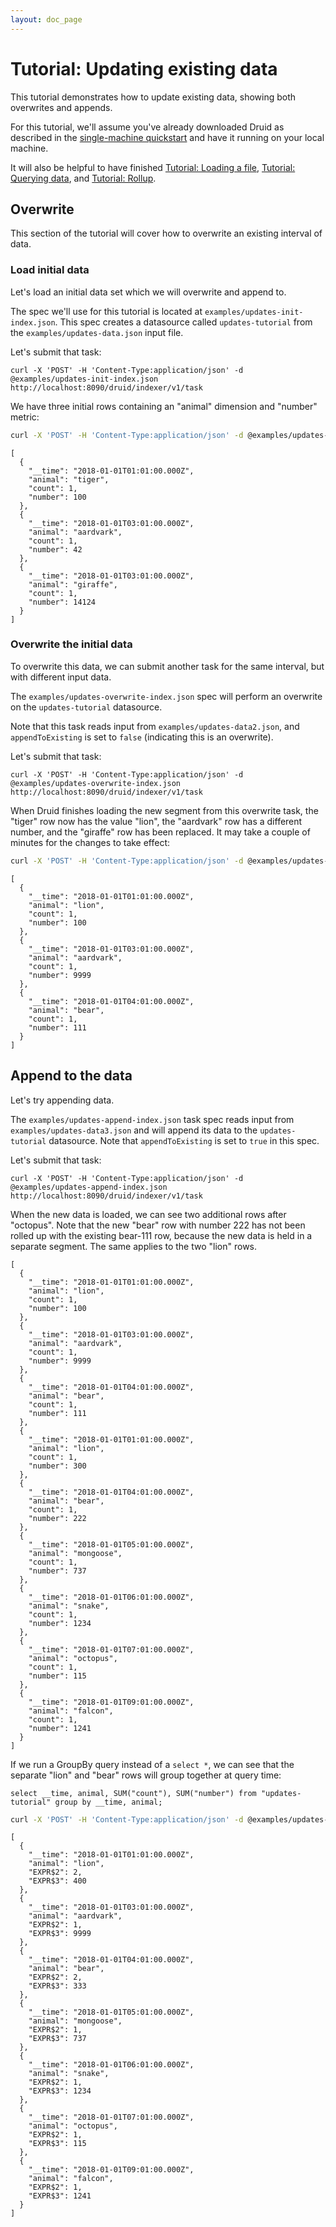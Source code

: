 ```yaml
---
layout: doc_page
---
```


# Tutorial: Updating existing data

This tutorial demonstrates how to update existing data, showing both overwrites and appends.

For this tutorial, we'll assume you've already downloaded Druid as described in 
the [single-machine quickstart](index.html) and have it running on your local machine. 

It will also be helpful to have finished [Tutorial: Loading a file](/docs/VERSION/tutorials/tutorial-batch.html), [Tutorial: Querying data](/docs/VERSION/tutorials/tutorial-query.html), and [Tutorial: Rollup](/docs/VERSION/tutorials/tutorial-rollup.html).

## Overwrite

This section of the tutorial will cover how to overwrite an existing interval of data.

### Load initial data

Let's load an initial data set which we will overwrite and append to.

The spec we'll use for this tutorial is located at `examples/updates-init-index.json`. This spec creates a datasource called `updates-tutorial` from the `examples/updates-data.json` input file.

Let's submit that task:

```
curl -X 'POST' -H 'Content-Type:application/json' -d @examples/updates-init-index.json http://localhost:8090/druid/indexer/v1/task
```

We have three initial rows containing an "animal" dimension and "number" metric:

```bash
curl -X 'POST' -H 'Content-Type:application/json' -d @examples/updates-select-sql.json http://localhost:8082/druid/v2/sql
```

```
[
  {
    "__time": "2018-01-01T01:01:00.000Z",
    "animal": "tiger",
    "count": 1,
    "number": 100
  },
  {
    "__time": "2018-01-01T03:01:00.000Z",
    "animal": "aardvark",
    "count": 1,
    "number": 42
  },
  {
    "__time": "2018-01-01T03:01:00.000Z",
    "animal": "giraffe",
    "count": 1,
    "number": 14124
  }
]
```

### Overwrite the initial data

To overwrite this data, we can submit another task for the same interval, but with different input data.

The `examples/updates-overwrite-index.json` spec will perform an overwrite on the `updates-tutorial` datasource.

Note that this task reads input from `examples/updates-data2.json`, and `appendToExisting` is set to `false` (indicating this is an overwrite).

Let's submit that task:

```
curl -X 'POST' -H 'Content-Type:application/json' -d @examples/updates-overwrite-index.json http://localhost:8090/druid/indexer/v1/task
```

When Druid finishes loading the new segment from this overwrite task, the "tiger" row now has the value "lion", the "aardvark" row has a different number, and the "giraffe" row has been replaced. It may take a couple of minutes for the changes to take effect:

```bash
curl -X 'POST' -H 'Content-Type:application/json' -d @examples/updates-select-sql.json http://localhost:8082/druid/v2/sql
```

```
[
  {
    "__time": "2018-01-01T01:01:00.000Z",
    "animal": "lion",
    "count": 1,
    "number": 100
  },
  {
    "__time": "2018-01-01T03:01:00.000Z",
    "animal": "aardvark",
    "count": 1,
    "number": 9999
  },
  {
    "__time": "2018-01-01T04:01:00.000Z",
    "animal": "bear",
    "count": 1,
    "number": 111
  }
]

```

## Append to the data

Let's try appending data.

The `examples/updates-append-index.json` task spec reads input from `examples/updates-data3.json` and will append its data to the `updates-tutorial` datasource. Note that `appendToExisting` is set to `true` in this spec.

Let's submit that task:

```
curl -X 'POST' -H 'Content-Type:application/json' -d @examples/updates-append-index.json http://localhost:8090/druid/indexer/v1/task
```

When the new data is loaded, we can see two additional rows after "octopus". Note that the new "bear" row with number 222 has not been rolled up with the existing bear-111 row, because the new data is held in a separate segment. The same applies to the two "lion" rows.

```
[
  {
    "__time": "2018-01-01T01:01:00.000Z",
    "animal": "lion",
    "count": 1,
    "number": 100
  },
  {
    "__time": "2018-01-01T03:01:00.000Z",
    "animal": "aardvark",
    "count": 1,
    "number": 9999
  },
  {
    "__time": "2018-01-01T04:01:00.000Z",
    "animal": "bear",
    "count": 1,
    "number": 111
  },
  {
    "__time": "2018-01-01T01:01:00.000Z",
    "animal": "lion",
    "count": 1,
    "number": 300
  },
  {
    "__time": "2018-01-01T04:01:00.000Z",
    "animal": "bear",
    "count": 1,
    "number": 222
  },
  {
    "__time": "2018-01-01T05:01:00.000Z",
    "animal": "mongoose",
    "count": 1,
    "number": 737
  },
  {
    "__time": "2018-01-01T06:01:00.000Z",
    "animal": "snake",
    "count": 1,
    "number": 1234
  },
  {
    "__time": "2018-01-01T07:01:00.000Z",
    "animal": "octopus",
    "count": 1,
    "number": 115
  },
  {
    "__time": "2018-01-01T09:01:00.000Z",
    "animal": "falcon",
    "count": 1,
    "number": 1241
  }
]
```

If we run a GroupBy query instead of a `select *`, we can see that the separate "lion" and "bear" rows will group together at query time:

`select __time, animal, SUM("count"), SUM("number") from "updates-tutorial" group by __time, animal;`

```bash
curl -X 'POST' -H 'Content-Type:application/json' -d @examples/updates-groupby-sql.json http://localhost:8082/druid/v2/sql
```

```
[
  {
    "__time": "2018-01-01T01:01:00.000Z",
    "animal": "lion",
    "EXPR$2": 2,
    "EXPR$3": 400
  },
  {
    "__time": "2018-01-01T03:01:00.000Z",
    "animal": "aardvark",
    "EXPR$2": 1,
    "EXPR$3": 9999
  },
  {
    "__time": "2018-01-01T04:01:00.000Z",
    "animal": "bear",
    "EXPR$2": 2,
    "EXPR$3": 333
  },
  {
    "__time": "2018-01-01T05:01:00.000Z",
    "animal": "mongoose",
    "EXPR$2": 1,
    "EXPR$3": 737
  },
  {
    "__time": "2018-01-01T06:01:00.000Z",
    "animal": "snake",
    "EXPR$2": 1,
    "EXPR$3": 1234
  },
  {
    "__time": "2018-01-01T07:01:00.000Z",
    "animal": "octopus",
    "EXPR$2": 1,
    "EXPR$3": 115
  },
  {
    "__time": "2018-01-01T09:01:00.000Z",
    "animal": "falcon",
    "EXPR$2": 1,
    "EXPR$3": 1241
  }
]
```